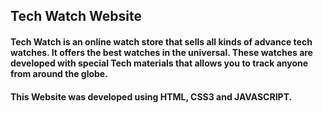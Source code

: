 ## Tech Watch Website

#### Tech Watch is an online watch store that sells all kinds of advance tech watches. It offers the best watches in the universal. These watches are developed with special Tech materials that allows you to track anyone from around the globe.

#### This Website was developed using HTML, CSS3 and JAVASCRIPT.

